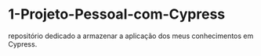 # 1-Projeto-Pessoal-com-Cypress
repositório dedicado a armazenar a aplicação dos meus conhecimentos em Cypress.
